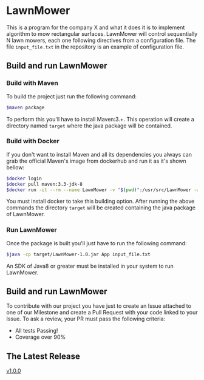# LawnMower

This is a program for the company X and what it does it is to implement algorithm to mow rectangular surfaces.
LawnMower will control sequentially N lawn mowers, each one following directives from a configuration file.
The file `input_file.txt` in the repository is an example of configuration file.

## Build and run LawnMower
### Build with Maven
To build the project just run the following command:
```bash
$maven package
```
To perform this you'll have to install Maven:3.+.
This operation will create a directory named `target` where the java package will be contained.

### Build with Docker
If you don't want to install Maven and all its dependencies you always can grab the official Maven's image from dockerhub and run it as it's shown bellow:
```bash
$docker login
$docker pull maven:3.3-jdk-8
$docker run -it --rm --name LawnMower -v "$(pwd)":/usr/src/LawnMower -w /usr/src/LawnMower maven:3.3-jdk-8 mvn clean install
```
You must install docker to take this building option.
After running the above commands the directory `target` will be created containing the java package of LawnMower.

### Run LawnMower
Once the package is built you'll just have to run the following command:
```bash
$java -cp target/LawnMower-1.0.jar App input_file.txt
```
An SDK of Java8 or greater must be installed in your system to run LawnMower.

## Build and run LawnMower
To contribute with our project you have just to create an Issue attached to one of our Milestone and create a Pull Request with your code linked to your Issue.
To ask a review, your PR must pass the following criteria:
* All tests Passing!
* Coverage over 90%

## The Latest Release
[v1.0.0](https://github.com/tul1/LawnMower/releases/tag/v1.0.0)
